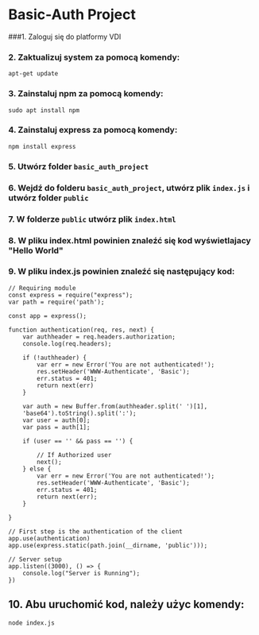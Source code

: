# Basic-Auth Project
###1. Zaloguj się do platformy VDI
### 2. Zaktualizuj system za pomocą komendy:
```apt-get update```
### 3. Zainstaluj npm za pomocą komendy:
```sudo apt install npm ```
### 4. Zainstaluj express za pomocą komendy:
```npm install express```
### 5. Utwórz folder `basic_auth_project`
### 6. Wejdź do folderu `basic_auth_project`, utwórz plik `index.js` i utwórz folder `public`
### 7. W folderze `public` utwórz plik `index.html`
### 8. W pliku index.html powinien znaleźć się kod wyświetlajacy "Hello World"
### 9. W pliku index.js powinien znaleźć się następujący kod:
```commandline
// Requiring module
const express = require("express");
var path = require('path');

const app = express();

function authentication(req, res, next) {
	var authheader = req.headers.authorization;
	console.log(req.headers);

	if (!authheader) {
		var err = new Error('You are not authenticated!');
		res.setHeader('WWW-Authenticate', 'Basic');
		err.status = 401;
		return next(err)
	}

	var auth = new Buffer.from(authheader.split(' ')[1],
	'base64').toString().split(':');
	var user = auth[0];
	var pass = auth[1];

	if (user == '' && pass == '') {

		// If Authorized user
		next();
	} else {
		var err = new Error('You are not authenticated!');
		res.setHeader('WWW-Authenticate', 'Basic');
		err.status = 401;
		return next(err);
	}

}

// First step is the authentication of the client
app.use(authentication)
app.use(express.static(path.join(__dirname, 'public')));

// Server setup
app.listen((3000), () => {
	console.log("Server is Running");
})
```
## 10. Abu uruchomić kod, należy użyc komendy:
```commandline
node index.js
```